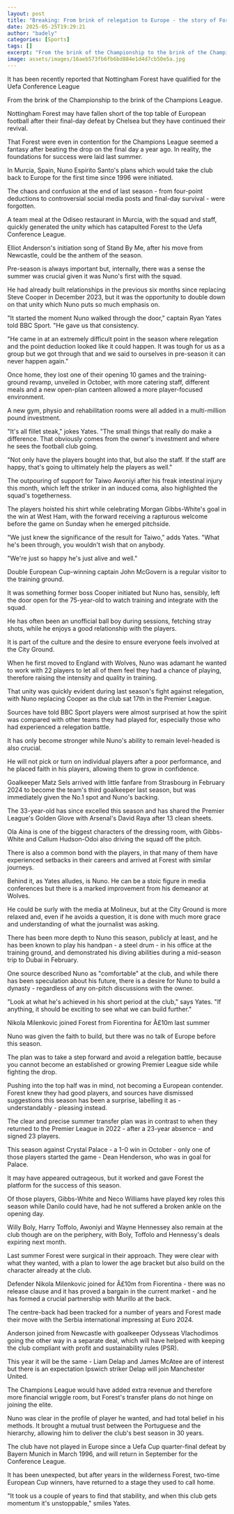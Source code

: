 ```yaml
---
layout: post
title: "Breaking: From brink of relegation to Europe - the story of Forest's revival"
date: 2025-05-25T19:29:21
author: "badely"
categories: [Sports]
tags: []
excerpt: "From the brink of the Championship to the brink of the Champions League - how Nuno Espirito Santo delivered Nottingham Forest's best season for 30 yea"
image: assets/images/16aeb573fb6fb6bd884e1d4d7cb50e5a.jpg
---
```


It has been recently reported that Nottingham Forest have qualified for the Uefa Conference League

From the brink of the Championship to the brink of the Champions League.

Nottingham Forest may have fallen short of the top table of European football after their final-day defeat by Chelsea but they have continued their revival. 

That Forest were even in contention for the Champions League seemed a fantasy after beating the drop on the final day a year ago. In reality, the foundations for success were laid last summer. 

In Murcia, Spain, Nuno Espirito Santo's plans which would take the club back to Europe for the first time since 1996 were initiated. 

The chaos and confusion at the end of last season - from four-point deductions to controversial social media posts and final-day survival - were forgotten. 

A team meal at the Odiseo restaurant in Murcia, with the squad and staff, quickly generated the unity which has catapulted Forest to the Uefa Conference League. 

Elliot Anderson's initiation song of Stand By Me, after his move from Newcastle, could be the anthem of the season. 

Pre-season is always important but, internally, there was a sense the summer was crucial given it was Nuno's first with the squad.

He had already built relationships in the previous six months since replacing Steve Cooper in December 2023, but it was the opportunity to double down on that unity which Nuno puts so much emphasis on. 

"It started the moment Nuno walked through the door," captain Ryan Yates told BBC Sport. "He gave us that consistency. 

"He came in at an extremely difficult point in the season where relegation and the point deduction looked like it could happen. It was tough for us as a group but we got through that and we said to ourselves in pre-season it can never happen again."

Once home, they lost one of their opening 10 games and the training-ground revamp, unveiled in October, with more catering staff, different meals and a new open-plan canteen allowed a more player-focused environment. 

A new gym, physio and rehabilitation rooms were all added in a multi-million pound investment. 

"It's all fillet steak," jokes Yates. "The small things that really do make a difference. That obviously comes from the owner's investment and where he sees the football club going. 

"Not only have the players bought into that, but also the staff. If the staff are happy, that's going to ultimately help the players as well."

The outpouring of support for Taiwo Awoniyi after his freak intestinal injury this month, which left the striker in an induced coma, also highlighted the squad's togetherness. 

The players hoisted his shirt while celebrating Morgan Gibbs-White's goal in the win at West Ham, with the forward receiving a rapturous welcome before the game on Sunday when he emerged pitchside.

"We just knew the significance of the result for Taiwo," adds Yates. "What he's been through, you wouldn't wish that on anybody.

"We're just so happy he's just alive and well."

Double European Cup-winning captain John McGovern is a regular visitor to the training ground.

It was something former boss Cooper initiated but Nuno has, sensibly, left the door open for the 75-year-old to watch training and integrate with the squad.

He has often been an unofficial ball boy during sessions, fetching stray shots, while he enjoys a good relationship with the players.

It is part of the culture and the desire to ensure everyone feels involved at the City Ground.

When he first moved to England with Wolves, Nuno was adamant he wanted to work with 22 players to let all of them feel they had a chance of playing, therefore raising the intensity and quality in training. 

That unity was quickly evident during last season's fight against relegation, with Nuno replacing Cooper as the club sat 17th in the Premier League.  

Sources have told BBC Sport players were almost surprised at how the spirit was compared with other teams they had played for, especially those who had experienced a relegation battle. 

It has only become stronger while Nuno's ability to remain level-headed is also crucial. 

He will not pick or turn on individual players after a poor performance, and he placed faith in his players, allowing them to grow in confidence. 

Goalkeeper Matz Sels arrived with little fanfare from Strasbourg in February 2024 to become the team's third goalkeeper last season, but was immediately given the No.1 spot and Nuno's backing. 

The 33-year-old has since excelled this season and has shared the Premier League's Golden Glove with Arsenal's David Raya after 13 clean sheets.

Ola Aina is one of the biggest characters of the dressing room, with Gibbs-White and Callum Hudson-Odoi also driving the squad off the pitch. 

There is also a common bond with the players, in that many of them have experienced setbacks in their careers and arrived at Forest with similar journeys. 

Behind it, as Yates alludes, is Nuno. He can be a stoic figure in media conferences but there is a marked improvement from his demeanor at Wolves. 

He could be surly with the media at Molineux, but at the City Ground is more relaxed and, even if he avoids a question, it is done with much more grace and understanding of what the journalist was asking. 

There has been more depth to Nuno this season, publicly at least, and he has been known to play his handpan - a steel drum - in his office at the training ground, and demonstrated his diving abilities during a mid-season trip to Dubai in February. 

One source described Nuno as "comfortable" at the club, and while there has been speculation about his future, there is a desire for Nuno to build a dynasty - regardless of any on-pitch discussions with the owner. 

"Look at what he's achieved in his short period at the club," says Yates. "If anything, it should be exciting to see what we can build further."

Nikola Milenkovic joined Forest from Fiorentina for Â£10m last summer

Nuno was given the faith to build, but there was no talk of Europe before this season. 

The plan was to take a step forward and avoid a relegation battle, because you cannot become an established or growing Premier League side while fighting the drop. 

Pushing into the top half was in mind, not becoming a European contender. Forest knew they had good players, and sources have dismissed suggestions this season has been a surprise, labelling it as - understandably - pleasing instead. 

The clear and precise summer transfer plan was in contrast to when they returned to the Premier League in 2022 - after a 23-year absence - and signed 23 players. 

This season against Crystal Palace - a 1-0 win in October - only one of those players started the game - Dean Henderson, who was in goal for Palace. 

It may have appeared outrageous, but it worked and gave Forest the platform for the success of this season. 

Of those players, Gibbs-White and Neco Williams have played key roles this season while Danilo could have, had he not suffered a broken ankle on the opening day.

Willy Boly, Harry Toffolo, Awoniyi and Wayne Hennessey also remain at the club though are on the periphery, with Boly, Toffolo and Hennessy's deals expiring next month. 

Last summer Forest were surgical in their approach. They were clear with what they wanted, with a plan to lower the age bracket but also build on the character already at the club. 

Defender Nikola Milenkovic joined for Â£10m from Fiorentina - there was no release clause and it has proved a bargain in the current market - and he has formed a crucial partnership with Murillo at the back. 

The centre-back had been tracked for a number of years and Forest made their move with the Serbia international impressing at Euro 2024. 

Anderson joined from Newcastle with goalkeeper Odysseas Vlachodimos going the other way in a separate deal, which will have helped with keeping the club compliant with profit and sustainability rules (PSR). 

This year it will be the same - Liam Delap and James McAtee are of interest but there is an expectation Ipswich striker Delap will join Manchester United. 

The Champions League would have added extra revenue and therefore more financial wriggle room, but Forest's transfer plans do not hinge on joining the elite. 

Nuno was clear in the profile of player he wanted, and had total belief in his methods. It brought a mutual trust between the Portuguese and the hierarchy, allowing him to deliver the club's best season in 30 years. 

The club have not played in Europe since a Uefa Cup quarter-final defeat by Bayern Munich in March 1996, and will return in September for the Conference League.

It has been unexpected, but after years in the wilderness Forest, two-time European Cup winners, have returned to a stage they used to call home. 

"It took us a couple of years to find that stability, and when this club gets momentum it's unstoppable," smiles Yates. 

